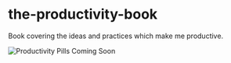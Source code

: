 # the-productivity-book
Book covering the ideas and practices which make me productive.

![Productivity Pills Coming Soon](https://i.imgur.com/QkkTeSy.png "Productivity Pills Coming Soon")
